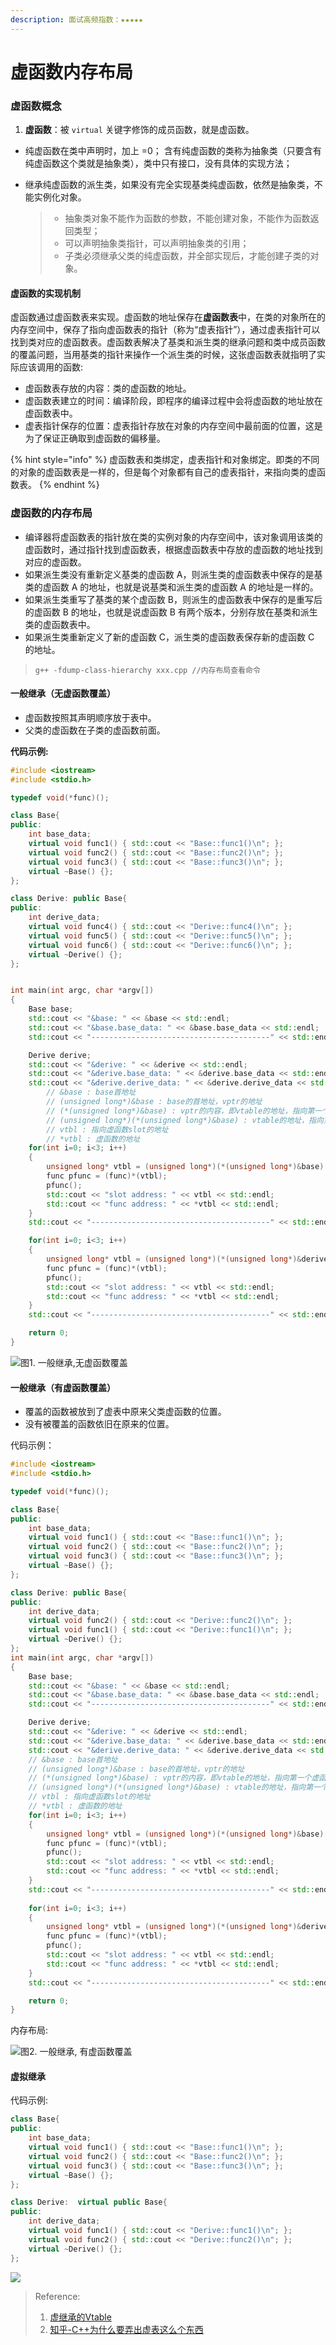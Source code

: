 ```yaml
---
description: 面试高频指数：★★★★★
---
```


# 虚函数内存布局

### 虚函数概念

1.  **虚函数**：被 `virtual` 关键字修饰的成员函数，就是虚函数。

* 纯虚函数在类中声明时，加上 =0； 含有纯虚函数的类称为抽象类（只要含有纯虚函数这个类就是抽象类），类中只有接口，没有具体的实现方法； 
* 继承纯虚函数的派生类，如果没有完全实现基类纯虚函数，依然是抽象类，不能实例化对象。 

  > * 抽象类对象不能作为函数的参数，不能创建对象，不能作为函数返回类型； 
  > * 可以声明抽象类指针，可以声明抽象类的引用； 
  > * 子类必须继承父类的纯虚函数，并全部实现后，才能创建子类的对象。

#### 虚函数的实现机制

虚函数通过虚函数表来实现。虚函数的地址保存在**虚函数表**中，在类的对象所在的内存空间中，保存了指向虚函数表的指针（称为“虚表指针”），通过虚表指针可以找到类对应的虚函数表。虚函数表解决了基类和派生类的继承问题和类中成员函数的覆盖问题，当用基类的指针来操作一个派生类的时候，这张虚函数表就指明了实际应该调用的函数: 

* 虚函数表存放的内容：类的虚函数的地址。 
* 虚函数表建立的时间：编译阶段，即程序的编译过程中会将虚函数的地址放在虚函数表中。 
* 虚表指针保存的位置：虚表指针存放在对象的内存空间中最前面的位置，这是为了保证正确取到虚函数的偏移量。

{% hint style="info" %}
虚函数表和类绑定，虚表指针和对象绑定。即类的不同的对象的虚函数表是一样的，但是每个对象都有自己的虚表指针，来指向类的虚函数表。
{% endhint %}

### 虚函数的内存布局

* 编译器将虚函数表的指针放在类的实例对象的内存空间中，该对象调用该类的虚函数时，通过指针找到虚函数表，根据虚函数表中存放的虚函数的地址找到对应的虚函数。 
* 如果派生类没有重新定义基类的虚函数 A，则派生类的虚函数表中保存的是基类的虚函数 A 的地址，也就是说基类和派生类的虚函数 A 的地址是一样的。 
* 如果派生类重写了基类的某个虚函数 B，则派生的虚函数表中保存的是重写后的虚函数 B 的地址，也就是说虚函数 B 有两个版本，分别存放在基类和派生类的虚函数表中。 
* 如果派生类重新定义了新的虚函数 C，派生类的虚函数表保存新的虚函数 C 的地址。

> `g++ -fdump-class-hierarchy xxx.cpp //内存布局查看命令`

#### **一般继承（无虚函数覆盖）**

* 虚函数按照其声明顺序放于表中。
* 父类的虚函数在子类的虚函数前面。

**代码示例:**

```cpp
#include <iostream>
#include <stdio.h>

typedef void(*func)();

class Base{
public:
    int base_data;
    virtual void func1() { std::cout << "Base::func1()\n"; };
    virtual void func2() { std::cout << "Base::func2()\n"; };
    virtual void func3() { std::cout << "Base::func3()\n"; };
    virtual ~Base() {};
};

class Derive: public Base{
public:
    int derive_data;
    virtual void func4() { std::cout << "Derive::func4()\n"; };
    virtual void func5() { std::cout << "Derive::func5()\n"; };
    virtual void func6() { std::cout << "Derive::func6()\n"; };
    virtual ~Derive() {};
};


int main(int argc, char *argv[])
{
    Base base;
    std::cout << "&base: " << &base << std::endl;
    std::cout << "&base.base_data: " << &base.base_data << std::endl;
    std::cout << "----------------------------------------" << std::endl;

    Derive derive;
    std::cout << "&derive: " << &derive << std::endl;
    std::cout << "&derive.base_data: " << &derive.base_data << std::endl;
    std::cout << "&derive.derive_data: " << &derive.derive_data << std::endl;
        // &base : base首地址
        // (unsigned long*)&base : base的首地址，vptr的地址
        // (*(unsigned long*)&base) : vptr的内容，即vtable的地址，指向第一个虚函数的slot的地址
        // (unsigned long*)(*(unsigned long*)&base) : vtable的地址，指向第一个虚函数的slot的地址
        // vtbl : 指向虚函数slot的地址
        // *vtbl : 虚函数的地址
    for(int i=0; i<3; i++)
    {
        unsigned long* vtbl = (unsigned long*)(*(unsigned long*)&base) + i;
        func pfunc = (func)*(vtbl);
        pfunc();
        std::cout << "slot address: " << vtbl << std::endl;
        std::cout << "func address: " << *vtbl << std::endl;
    }
    std::cout << "----------------------------------------" << std::endl;

    for(int i=0; i<3; i++)
    {
        unsigned long* vtbl = (unsigned long*)(*(unsigned long*)&derive) + i;
        func pfunc = (func)*(vtbl);
        pfunc();
        std::cout << "slot address: " << vtbl << std::endl;
        std::cout << "func address: " << *vtbl << std::endl;
    }
    std::cout << "----------------------------------------" << std::endl;

    return 0;
}

```

![&#x56FE;1. &#x4E00;&#x822C;&#x7EE7;&#x627F;,&#x65E0;&#x865A;&#x51FD;&#x6570;&#x8986;&#x76D6;](../.gitbook/assets/image%20%2810%29.png)

#### **一般继承（有虚函数覆盖）**

* 覆盖的函数被放到了虚表中原来父类虚函数的位置。
* 没有被覆盖的函数依旧在原来的位置。

代码示例：

```cpp
#include <iostream>
#include <stdio.h>

typedef void(*func)();

class Base{
public:
    int base_data;
    virtual void func1() { std::cout << "Base::func1()\n"; };
    virtual void func2() { std::cout << "Base::func2()\n"; };
    virtual void func3() { std::cout << "Base::func3()\n"; };
    virtual ~Base() {};
};

class Derive: public Base{
public:
    int derive_data;
    virtual void func2() { std::cout << "Derive::func2()\n"; };
    virtual void func1() { std::cout << "Derive::func1()\n"; };
    virtual ~Derive() {};
};
int main(int argc, char *argv[])
{
    Base base;
    std::cout << "&base: " << &base << std::endl;
    std::cout << "&base.base_data: " << &base.base_data << std::endl;
    std::cout << "----------------------------------------" << std::endl;

    Derive derive;
    std::cout << "&derive: " << &derive << std::endl;
    std::cout << "&derive.base_data: " << &derive.base_data << std::endl;
    std::cout << "&derive.derive_data: " << &derive.derive_data << std::endl;
    // &base : base首地址
    // (unsigned long*)&base : base的首地址，vptr的地址
    // (*(unsigned long*)&base) : vptr的内容，即vtable的地址，指向第一个虚函数的slot的地址
    // (unsigned long*)(*(unsigned long*)&base) : vtable的地址，指向第一个虚函数的slot的地址
    // vtbl : 指向虚函数slot的地址
    // *vtbl : 虚函数的地址
    for(int i=0; i<3; i++)
    {
        unsigned long* vtbl = (unsigned long*)(*(unsigned long*)&base) + i;
        func pfunc = (func)*(vtbl);
        pfunc();
        std::cout << "slot address: " << vtbl << std::endl;
        std::cout << "func address: " << *vtbl << std::endl;
    }
    std::cout << "----------------------------------------" << std::endl;
    
    for(int i=0; i<3; i++)
    {
        unsigned long* vtbl = (unsigned long*)(*(unsigned long*)&derive) + i;
        func pfunc = (func)*(vtbl);
        pfunc();
        std::cout << "slot address: " << vtbl << std::endl;
        std::cout << "func address: " << *vtbl << std::endl;
    }
    std::cout << "----------------------------------------" << std::endl;

    return 0;
}

```

内存布局: 

![&#x56FE;2. &#x4E00;&#x822C;&#x7EE7;&#x627F;, &#x6709;&#x865A;&#x51FD;&#x6570;&#x8986;&#x76D6;](../.gitbook/assets/image%20%2812%29.png)

#### 虚拟继承

代码示例:

```cpp
class Base{
public:
    int base_data;
    virtual void func1() { std::cout << "Base::func1()\n"; };
    virtual void func2() { std::cout << "Base::func2()\n"; };
    virtual void func3() { std::cout << "Base::func3()\n"; };
    virtual ~Base() {};
};

class Derive:  virtual public Base{
public:
    int derive_data;
    virtual void func1() { std::cout << "Derive::func1()\n"; };
    virtual void func2() { std::cout << "Derive::func2()\n"; };
    virtual ~Derive() {};
};
```

![](../.gitbook/assets/image%20%2814%29.png)



> Reference: 
>
> 1. [虚继承的Vtable](https://www.dazhuanlan.com/2020/02/11/5e4243b125717/?__cf_chl_jschl_tk__=b732157418841d9a21d1bbcfa35763a18e1ddeed-1616666621-0-ARP7E5jK_-ozYWjdGrkxGs59eKkYZXDh8VRZ4pZx0ydR7EJeBidi_oUe4_dY4JUKJFkvkrELCyktM5pWCueN_enMYelT6xU2G09lw7B6vQcueamtCXlRPc8Ecnd_C5-taQqPn1wHcfdd7PcrnxkvSCnBDBRIyiCQM_wzmuYusNf9dCNu5S2qK2vZDKuqUneB0dUDHPxCfv32RDbEBcV0QIiqiL6dTLsSfthOuB8RJuynA4_5sWpZUmCnTCycfR3peLggI9L2BVqfalEZxxE0n-isnBWZuEzRS6mHbgBi6KT3YJccg4o5XSsg0sQpWgeZQ8GQBwumBhs532YNvgsOftx4YTliUHCem0Skip50JnMS)
> 2. [知乎-C++为什么要弄出虚表这么个东西](https://www.zhihu.com/question/389546003/answer/1194780618)

